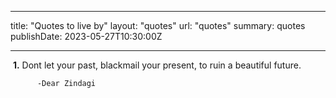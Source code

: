  ---
title: "Quotes to live by"
layout: "quotes"
url: "quotes"
summary: quotes
publishDate: 2023-05-27T10:30:00Z


---
  &#8203;
  **1.** Dont let your past, blackmail your present, to ruin a beautiful future. 
          
          -Dear Zindagi
  